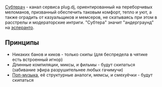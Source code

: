 [Субтерач](https://plug.dj/subterach) - канал сервиса plug.dj, ориентированный на переборчивых меломанов, призванный обеспечить таковым комфорт, тепло и уют, а также оградить от казуальщиков и мемсеров, не скатываясь при этом в расстрелы и модераторские интриги. "Субтера" значит "андерграунд" на [эсперанто](https://ru.wikipedia.org/wiki/Эсперанто).

## Принципы

  * Никаких банов и киков - только скипы (для беспредела в чятике есть встроенный игнор)
  * Длинные компиляции, миксы, и фильмы - будут скипаться (забивание эфира разрушительнее любых гачимучи)
  * [Поп-музыка](https://ru.wikipedia.org/wiki/Поп-музыка), её структурные аналоги, мемсы, и смехуёчки - будут скипаться
